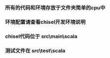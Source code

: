 ### 所有的代码和环境存放于文件夹简单的cpu中

### 环境配置请查看chisel开发环境说明

### chisel代码位于 src\main\scala

### 测试文件在 src\test\scala





